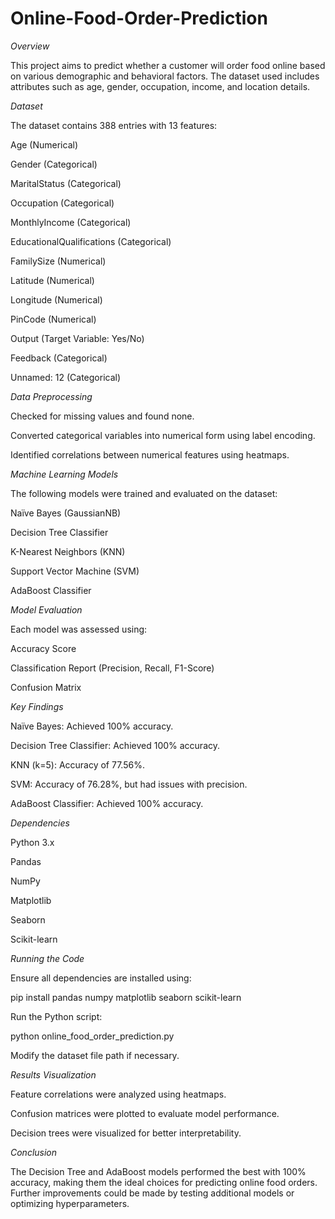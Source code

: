 # Online-Food-Order-Prediction

*Overview*


This project aims to predict whether a customer will order food online based on various demographic and behavioral factors. The dataset used includes attributes such as age, gender, occupation, income, and location details.


*Dataset*


The dataset contains 388 entries with 13 features:

Age (Numerical)

Gender (Categorical)

MaritalStatus (Categorical)

Occupation (Categorical)

MonthlyIncome (Categorical)

EducationalQualifications (Categorical)

FamilySize (Numerical)

Latitude (Numerical)

Longitude (Numerical)

PinCode (Numerical)

Output (Target Variable: Yes/No)

Feedback (Categorical)

Unnamed: 12 (Categorical)


*Data Preprocessing*


Checked for missing values and found none.

Converted categorical variables into numerical form using label encoding.

Identified correlations between numerical features using heatmaps.


*Machine Learning Models*


The following models were trained and evaluated on the dataset:

Naïve Bayes (GaussianNB)

Decision Tree Classifier

K-Nearest Neighbors (KNN)

Support Vector Machine (SVM)

AdaBoost Classifier


*Model Evaluation*


Each model was assessed using:

Accuracy Score

Classification Report (Precision, Recall, F1-Score)

Confusion Matrix


*Key Findings*


Naïve Bayes: Achieved 100% accuracy.

Decision Tree Classifier: Achieved 100% accuracy.

KNN (k=5): Accuracy of 77.56%.

SVM: Accuracy of 76.28%, but had issues with precision.

AdaBoost Classifier: Achieved 100% accuracy.


*Dependencies*


Python 3.x

Pandas

NumPy

Matplotlib

Seaborn

Scikit-learn


*Running the Code*


Ensure all dependencies are installed using:

pip install pandas numpy matplotlib seaborn scikit-learn

Run the Python script:

python online_food_order_prediction.py

Modify the dataset file path if necessary.


*Results Visualization*


Feature correlations were analyzed using heatmaps.

Confusion matrices were plotted to evaluate model performance.

Decision trees were visualized for better interpretability.

*Conclusion*

The Decision Tree and AdaBoost models performed the best with 100% accuracy, making them the ideal choices for predicting online food orders. Further improvements could be made by testing additional models or optimizing hyperparameters.
